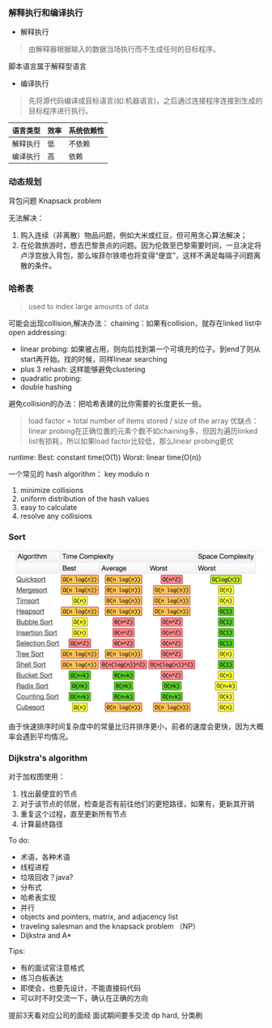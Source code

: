 ### 解释执行和编译执行

- 解释执行

 > 由解释器根据输入的数据当场执行而不生成任何的目标程序。
 
脚本语言属于解释型语言
  
- 编译执行

 > 先将源代码编译成目标语言(如:机器语言)，之后通过连接程序连接到生成的目标程序进行执行。

 
|语言类型|效率|系统依赖性|
|---|---|---|
|解释执行|低|不依赖|
|编译执行|高|依赖|

### 动态规划
背包问题 Knapsack problem

无法解决：
1. 购入连续（非离散）物品问题，例如大米或红豆，但可用贪心算法解决；
2. 在伦敦旅游时，想去巴黎景点的问题。因为伦敦至巴黎需要时间，一旦决定将卢浮宫放入背包，那么埃菲尔铁塔也将变得“便宜”，这样不满足每隔子问题离散的条件。

### 哈希表
> used to index large amounts of data

可能会出现collision,解决办法：
chaining：如果有collision，就存在linked list中
open addressing:

- linear probing: 如果被占用，则向后找到第一个可填充的位子。到end了则从start再开始。找的时候，同样linear searching
- plus 3 rehash: 这样能够避免clustering
- quadratic probing:
- double hashing

避免collision的办法：把哈希表建的比你需要的长度更长一些。
> load factor = total number of items stored / size of the array
优缺点：
linear probing在正确位置的元素个数不如chaining多，但因为遍历linked list有损耗，所以如果load factor比较低，那么linear probing更优

runtime:
Best: constant time(O(1))
Worst: linear time(O(n))

一个常见的 hash algorithm： key modulo n

1. minimize collisions
2. uniform distribution of the hash values
3. easy to calculate
4. resolve any collisions

### Sort

![sort](resources/sort.jpg)

由于快速排序时间复杂度中的常量比归并排序更小，前者的速度会更快，因为大概率会遇到平均情况。

### Dijkstra's algorithm

对于加权图使用：

1. 找出最便宜的节点
2. 对于该节点的邻居，检查是否有前往他们的更短路径，如果有，更新其开销
3. 重复这个过程，直至更新所有节点
4. 计算最终路径


To do:

- 术语，各种术语
- 线程进程
- 垃圾回收？java?
- 分布式
- 哈希表实现
- 并行
- objects and pointers, matrix, and adjacency list
- traveling salesman and the knapsack problem （NP）
- Dijkstra and A*

Tips:

- 有的面试官注意格式
- 练习白板表达
- 即使会，也要先设计，不能直接码代码
- 可以时不时交流一下，确认在正确的方向

提前3天看对应公司的面经
面试期间要多交流
dp hard, 分类刷
